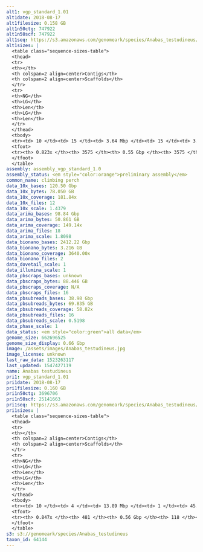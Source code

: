 ```yaml
---
alt1: vgp_standard_1.01
alt1date: 2018-08-17
alt1filesize: 0.158 GB
alt1n50ctg: 747922
alt1n50scf: 747922
alt1seq: https://s3.amazonaws.com/genomeark/species/Anabas_testudineus/fAnaTes1/assembly_vgp_standard_1.0/fAnaTes1.alt.asm.20180817.fasta.gz
alt1sizes: |
  <table class="sequence-sizes-table">
  <thead>
  <tr>
  <th></th>
  <th colspan=2 align=center>Contigs</th>
  <th colspan=2 align=center>Scaffolds</th>
  </tr>
  <tr>
  <th>NG</th>
  <th>LG</th>
  <th>Len</th>
  <th>LG</th>
  <th>Len</th>
  </tr>
  </thead>
  <tbody>
  <tr><td> 10 </td><td> 15 </td><td> 3.64 Mbp </td><td> 15 </td><td> 3.64 Mbp </td></tr>  <tr><td> 20 </td><td> 39 </td><td> 2.15 Mbp </td><td> 39 </td><td> 2.15 Mbp </td></tr>  <tr><td> 30 </td><td> 74 </td><td> 1.58 Mbp </td><td> 74 </td><td> 1.58 Mbp </td></tr>  <tr><td> 40 </td><td> 123 </td><td> 1.15 Mbp </td><td> 123 </td><td> 1.15 Mbp </td></tr>  <tr style="background-color:#cccccc;"><td> 50 </td><td> 194 </td><td> 0.75 Mbp </td><td> 194 </td><td> 0.75 Mbp </td></tr>  <tr><td> 60 </td><td> 313 </td><td> 0.43 Mbp </td><td> 313 </td><td> 0.43 Mbp </td></tr>  <tr><td> 70 </td><td> 560 </td><td> 0.15 Mbp </td><td> 560 </td><td> 0.15 Mbp </td></tr>  <tr><td> 80 </td><td> 2364 </td><td> 18.18 Kbp </td><td> 2364 </td><td> 18.18 Kbp </td></tr>  <tr><td> 90 </td><td> - </td><td> - </td><td> - </td><td> - </td></tr>  <tr><td> 100 </td><td> - </td><td> - </td><td> - </td><td> - </td></tr>  </tbody>
  <tfoot>
  <tr><th> 0.823x </th><th> 3575 </th><th> 0.55 Gbp </th><th> 3575 </th><th> 0.55 Gbp </th></tr>
  </tfoot>
  </table>
assembly: assembly_vgp_standard_1.0
assembly_status: <em style="color:orange">preliminary assembly</em>
common_name: climbing perch
data_10x_bases: 120.50 Gbp
data_10x_bytes: 78.050 GB
data_10x_coverage: 181.84x
data_10x_files: 12
data_10x_scale: 1.4379
data_arima_bases: 98.84 Gbp
data_arima_bytes: 50.861 GB
data_arima_coverage: 149.14x
data_arima_files: 18
data_arima_scale: 1.8098
data_bionano_bases: 2412.22 Gbp
data_bionano_bytes: 3.216 GB
data_bionano_coverage: 3640.00x
data_bionano_files: 2
data_dovetail_scale: 1
data_illumina_scale: 1
data_pbscraps_bases: unknown
data_pbscraps_bytes: 88.446 GB
data_pbscraps_coverage: N/A
data_pbscraps_files: 16
data_pbsubreads_bases: 38.98 Gbp
data_pbsubreads_bytes: 69.835 GB
data_pbsubreads_coverage: 58.82x
data_pbsubreads_files: 16
data_pbsubreads_scale: 0.5198
data_phase_scale: 1
data_status: <em style="color:green">all data</em>
genome_size: 662696525
genome_size_display: 0.66 Gbp
image: /assets/images/Anabas_testudineus.jpg
image_license: unknown
last_raw_data: 1523263117
last_updated: 1547427119
name: Anabas testudineus
pri1: vgp_standard_1.01
pri1date: 2018-08-17
pri1filesize: 0.160 GB
pri1n50ctg: 3696706
pri1n50scf: 25141663
pri1seq: https://s3.amazonaws.com/genomeark/species/Anabas_testudineus/fAnaTes1/assembly_vgp_standard_1.0/fAnaTes1.pri.asm.20180817.fasta.gz
pri1sizes: |
  <table class="sequence-sizes-table">
  <thead>
  <tr>
  <th></th>
  <th colspan=2 align=center>Contigs</th>
  <th colspan=2 align=center>Scaffolds</th>
  </tr>
  <tr>
  <th>NG</th>
  <th>LG</th>
  <th>Len</th>
  <th>LG</th>
  <th>Len</th>
  </tr>
  </thead>
  <tbody>
  <tr><td> 10 </td><td> 4 </td><td> 13.89 Mbp </td><td> 1 </td><td> 45.97 Mbp </td></tr>  <tr><td> 20 </td><td> 9 </td><td> 12.08 Mbp </td><td> 2 </td><td> 43.94 Mbp </td></tr>  <tr><td> 30 </td><td> 15 </td><td> 8.97 Mbp </td><td> 4 </td><td> 42.62 Mbp </td></tr>  <tr><td> 40 </td><td> 25 </td><td> 6.01 Mbp </td><td> 6 </td><td> 36.16 Mbp </td></tr>  <tr style="background-color:#cccccc;"><td> 50 </td><td> 39 </td><td style="background-color:#88ff88;"> 3.70 Mbp </td><td> 8 </td><td style="background-color:#88ff88;"> 25.14 Mbp </td></tr>  <tr><td> 60 </td><td> 64 </td><td> 2.03 Mbp </td><td> 10 </td><td> 24.21 Mbp </td></tr>  <tr><td> 70 </td><td> 106 </td><td> 1.21 Mbp </td><td> 13 </td><td> 22.09 Mbp </td></tr>  <tr><td> 80 </td><td> 205 </td><td> 0.34 Mbp </td><td> 17 </td><td> 17.25 Mbp </td></tr>  <tr><td> 90 </td><td> - </td><td> - </td><td> - </td><td> - </td></tr>  <tr><td> 100 </td><td> - </td><td> - </td><td> - </td><td> - </td></tr>  </tbody>
  <tfoot>
  <tr><th> 0.847x </th><th> 481 </th><th> 0.56 Gbp </th><th> 118 </th><th> 0.57 Gbp </th></tr>
  </tfoot>
  </table>
s3: s3://genomeark/species/Anabas_testudineus
taxon_id: 64144
---
```

